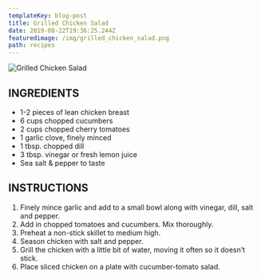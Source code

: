 ```yaml
---
templateKey: blog-post
title: Grilled Chicken Salad
date: 2019-08-22T19:36:25.244Z
featuredimage: /img/grilled_chicken_salad.png
path: recipes
---
```

![Grilled Chicken Salad](/img/grilled_chicken_salad.png)

## INGREDIENTS

* 1-2 pieces of lean chicken breast
* 6 cups chopped cucumbers
* 2 cups chopped cherry tomatoes
* 1 garlic clove, finely minced
* 1 tbsp. chopped dill
* 3 tbsp. vinegar or fresh lemon juice
* Sea salt & pepper to taste

## INSTRUCTIONS

1. Finely mince garlic and add to a small bowl along with vinegar, dill, salt and pepper.
2. Add in chopped tomatoes and cucumbers. Mix thoroughly.
3. Preheat a non-stick skillet to medium high.
4. Season chicken with salt and pepper.
5. Grill the chicken with a little bit of water, moving it often so it doesn’t stick.
6. Place sliced chicken on a plate with cucumber-tomato salad.

